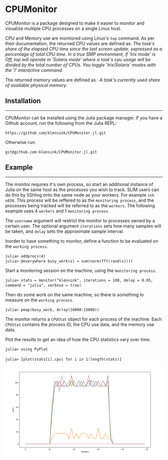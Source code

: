 # CPUMonitor

CPUMonitor is a package designed to make it easier to monitor and visualize multiple CPU processes on a single Linux host.

CPU and Memory use are monitored using Linux's `top` command. As per their documentation, the returned CPU values are defined as:
*The task's share of the elapsed CPU time since the last screen update, expressed as a percentage of total CPU time. In a true SMP environment, if 'Irix mode' is Off, top will operate in 'Solaris mode' where a task's cpu usage will be divided by the total number of CPUs. You toggle 'Irix/Solaris' modes with the 'I' interactive command.*

The returned memory values are defined as : *A task's currently used share of available physical memory.*

## Installation
-----

CPUMonitor can be installed using the Julia package manager. If you have a Github account, run the following from the Julia REPL:

    https://github.com/klensink/CPUMonitor.jl.git

Otherwise run:

    git@github.com:klensink/CPUMonitor.jl.git

## Example
-----

The monitor requires it's own process, so start an additional instance of Julia on the same host as the processes you wish to track. SLIM users can do this by SSHing onto the same node as your workers. For example `ssh n038`. This process will be reffered to as the `monitoring process`, and the processes being tracked will be referred to as the `workers`. The following example uses 4 `workers` and 1 `monitoring process`.

The `username` argument will restrict the monitor to processes owned by a certain user. The optional argument `iterations` sets how many samples will be taken, and `delay` sets the approximate sample interval. 

Inorder to have something to monitor, define a function to be evaluated on the `working process`.

    julia> addprocs(4)
    julia> @everywhere busy_work(x) = sum(norm(fft(rand(x)))) 

Start a monitoring session on the machine, using the `monitoring process`.

    julia> stats = monitor("klensink", iterations = 100, delay = 0.05, command = "julia", verbose = true)

Then do some work on the same machine, so there is something to measure on the `working process`.

    julia> pmap(busy_work, Array(10000:15000))

The monitor returns a `CPUStat` object for each process of the machine. Each `CPUStat` contains the process ID, the CPU use data, and the memory use data.

Plot the results to get an idea of how the CPU statistics vary over time.

    julia> using PyPlot

    julia> [plot(stats[i].cpu) for i in 1:length(stats)]

![ex_1](ex_1.png)




